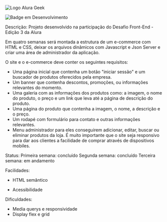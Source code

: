 ![Logo Alura Geek](https://user-images.githubusercontent.com/93327954/176919473-7745d732-8d77-4cf2-8b60-4bb6f9d0624f.svg)

![Badge em Desenvolvimento](http://img.shields.io/static/v1?label=STATUS&message=EM%20DESENVOLVIMENTO&color=GREEN&style=for-the-badge)

Descrição: Projeto desenvolvido na participação do Desafio Front-End - Edição 3 da Alura

Em quatro semanas será montada a estrutura de um e-commerce com HTML e CSS, deixar os arquivos dinâmicos com Javascript e Json Server e criar uma área de administrador da aplicação.

O site e o e-commerce deve conter os seguintes requisitos:
- Uma página inicial que contenha um botão "iniciar sessão" e um buscador de produtos oferecidos pela empresa.
- Um banner que contenha descontos, promoções, ou informações relevantes do momento.
- Uma galeria com as informações dos produtos como: a imagem, o nome do produto, o preço e um link que leva até a página de descrição do produto.
- Uma página do produto que contenha a imagem, o nome, a descrição e o preço.
- Um rodapé com formulário para contato e outras informações relevantes.
- Menu administrador para eles conseguirem adicionar, editar, buscar ou eliminar produtos da loja.
É muito importante que o site seja responsivo para dar aos clientes a facilidade de comprar através de dispositivos mobiles.

Status: 
Primeira semana: concluído
Segunda semana: concluído
Terceira semana: em andamento 

Facilidades:
- HTML semântico 

- Acessibilidade

Dificuldades: 
- Media querys e responsividade
- Display flex e grid

